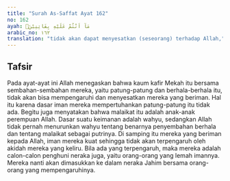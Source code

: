 ```yaml
---
title: "Surah As-Saffat Ayat 162"
no: 162
ayah: مَآ اَنْتُمْ عَلَيْهِ بِفَاتِنِيْنَۙ
arabic_no: ١٦٢
translation: "tidak akan dapat menyesatkan (seseorang) terhadap Allah,"
---
```


## Tafsir

Pada ayat-ayat ini Allah menegaskan bahwa kaum kafir Mekah itu bersama sembahan-sembahan mereka, yaitu patung-patung dan berhala-berhala itu, tidak akan bisa mempengaruhi dan menyesatkan mereka yang beriman. Hal itu karena dasar iman mereka mempertuhankan patung-patung itu tidak ada. Begitu juga menyatakan bahwa malaikat itu adalah anak-anak perempuan Allah. Dasar suatu keimanan adalah wahyu, sedangkan Allah tidak pernah menurunkan wahyu tentang benarnya penyembahan berhala dan tentang malaikat sebagai putrinya. Di samping itu mereka yang beriman kepada Allah, iman mereka kuat sehingga tidak akan terpengaruh oleh akidah mereka yang keliru. Bila ada yang terpengaruh, maka mereka adalah calon-calon penghuni neraka juga, yaitu orang-orang yang lemah imannya. Mereka nanti akan dimasukkan ke dalam neraka Jahim bersama orang-orang yang mempengaruhinya.